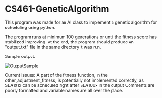 # CS461-GeneticAlgorithm

This program was made for an AI class to implement a genetic algorithm for scheduling using python.

The program runs at minimum 100 generations or until the fitness score has stabilized improving. At the end, the program should produce an "output.txt" file in the same directory it was run.

Sample output:

![OutputSample](https://github.com/user-attachments/assets/d84fc041-6f51-465a-baf8-61b172bc5e7f)

Current issues:
A part of the fitness function, in the other_adjustment_fitness, is potentially not implemented correctly, as SLA191x can be scheduled right after SLA100x in the output
Comments are poorly formatted and variable names are all over the place.
